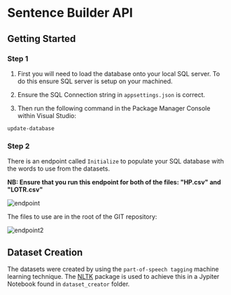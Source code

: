# Sentence Builder API

## Getting Started

### Step 1
1. First you will need to load the database onto your local SQL server. To do this ensure SQL server is setup on your machined.

2. Ensure the SQL Connection string in `appsettings.json` is correct.

3. Then run the following command in the Package Manager Console within Visual Studio:
```
update-database
```

### Step 2

There is an endpoint called `Initialize` to populate your SQL database with the words to use from the datasets. 

**NB: Ensure that you run this endpoint for both of the files: "HP.csv" and "LOTR.csv"**

![endpoint](https://user-images.githubusercontent.com/55981550/219966014-54bc11bd-825b-41c8-91d7-0fb11e0a40c0.png)

The files to use are in the root of the GIT repository:

![endpoint2](https://user-images.githubusercontent.com/55981550/219966078-bf369345-0a69-4a87-9f47-e1d6769d8bf6.png)

## Dataset Creation
The datasets were created by using the `part-of-speech tagging` machine learning technique. The [NLTK](https://www.nltk.org/) package is used to achieve this in a Jypiter Notebook found in `dataset_creator` folder.


